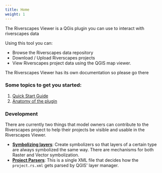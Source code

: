 ```yaml
---
title: Home
weight: 1
---
```


The Riverscapes Viewer is a QGis plugin you can use to interact with riverscapes data

Using this tool you can:

* Browse the Riverscapes data repository
* Download / Upload Riverscapes projects
* View Riverscapes project data using the QGIS map viewer.

The Riverscapes Viewer has its own documentation so please go there 

### Some topics to get you started: 

1. [Quick Start Guide](quickstart.html)
2. [Anatomy of the plugin](anatomy.html)

### Development

There are currently two things that model owners can contribute to the Riverscapes project to help their projects be visible and usable in the Riverscapes Viewer.

* **[Symbolizing layers](Development/symbolizers.html)**: Create symbolizers so that layers of a certain type are always symbolized the same way. There are mechanisms for both Raster and Vector symbolization.
* **[Project Parsers](Development/businesslogic.html)**: This is a single XML file that decides how the `project.rs.xml` gets parsed by QGIS' layer manager. 